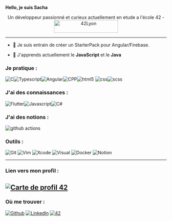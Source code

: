 **Hello, je suis Sacha**
<p style="text-align: center;">Un développeur passionné et curieux actuellement en etude a l'école 42 - <img  height="40" width="200" src="https://github.com/sach1095/sach1095/blob/master/42.png" alt="42Lyon" /> 
 
 
------

- 🔭 Je suis entrain de créer un StarterPack pour Angular/Firebase.

- 🌱 J'apprends actuellement le **JavaScript** et le **Java**

### **Je pratique :**
<img alt="C" src="https://img.shields.io/badge/C-222222.svg?&style=flat&logo=C&logoColor=A8B9CC" /><img alt="Typescript"  src="https://img.shields.io/badge/Typescript-%23007ACC.svg?style=plastic&logo=typescript&logoColor=white" /><img alt="Angular" src="https://img.shields.io/badge/-Angular-2088FF?style=plastic&logo=angular&logoColor=FF0000" /><img alt="CPP"  src="https://img.shields.io/badge/C%2B%2B-00599C.svg?&style=plastic&logo=C%2B%2B&logoColor=FFFFFF" /><img alt="html5" src="https://img.shields.io/badge/-HTML5-E34F26?style=plastic&logo=html5&logoColor=white" /> <img alt="css" src="https://img.shields.io/badge/-CSS-green?style=plastic&logo=css3&logoColor=white" /><img alt="scss" src="https://img.shields.io/badge/-SASS-purple?style=plastic&logo=sass&logoColor=white" />

### **J'ai des connaissances :**

<img alt="Flutter" src="https://img.shields.io/badge/Flutter-0000e6?&style=plastic&logo=flutter&logoColor=6666ff" /><img alt="Javascript"  src="https://img.shields.io/badge/Javascript-b3b300?style=plastic&logo=javascript&logoColor=white"/><img alt="C#" src="https://img.shields.io/badge/-C sharp-00599C?style=plastic&logo=csharp&logoColor=green" />

### **J'ai des notions :**
<img alt="github actions" src="https://img.shields.io/badge/-Github_Actions-2088FF?style=flat&logo=github-actions&logoColor=white" />

### **Outils :**
<p>
<img alt="Git" src="https://img.shields.io/badge/-Git-F05032?style=flat&logo=Git&logoColor=white" />
<img alt="Vim" src="https://img.shields.io/badge/-Vim-019733?style=flat&logo=Vim&logoColor=white" />
<img alt="Xcode" src="https://img.shields.io/badge/-Xcode-147EFB" />
<img alt="Visual" src="https://img.shields.io/badge/-Visual-6C33AF?style=flat&logo=visual%20studio&logoColor=white" />
<img alt="Docker" src="https://img.shields.io/badge/-Docker-46a2f1?style=flat&logo=docker&logoColor=white" />
<img alt="Notion" src="https://img.shields.io/badge/Notion-000000.svg?&style=flat&logo=Notion&logoColor=white" />
</p>
  
------------

### Lien vers mon profil :
[![Carte de profil 42](https://1337-readme.vercel.app/api/profile?cursus=42&dark=true&leet_logo=hide&login=sbaranes)](https://github.com/mohouyizme/1337-readme)
---------------
### **Où me trouver :**
<p><a href="https://github.com/sach1095" target="_blank"><img alt="Github" src="https://img.shields.io/badge/GitHub-%2312100E .svg?&style=flat&logo=Github&logoColor=white" /></a>
<a href="https://www.linkedin.com/in/sacha-baranes-a2b6b51b9/" target="_blank"><img alt="LinkedIn" src="https://img.shields.io/badge/linkedin-%230077B5.svg?&style=flat&logo=linkedin&logoColor=white" /></a>
<a href="https://profile.intra.42.fr/users/sbaranes" target="_blank"><img alt="42" src="https://img.shields.io/badge/Student-000000.svg?&style=flat&logo=42&logoColor=white" /></a>

</p>
